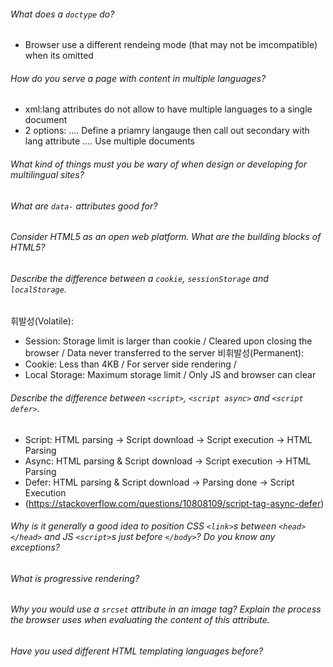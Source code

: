 ###### What does a `doctype` do?
- Browser use a different rendeing mode (that may not be imcompatible) when its omitted

###### How do you serve a page with content in multiple languages?
- xml:lang attributes do not allow to have multiple languages to a single document 
- 2 options:
.... Define a priamry langauge then call out secondary with lang attribute
.... Use multiple documents

###### What kind of things must you be wary of when design or developing for multilingual sites?
###### What are `data-` attributes good for?
###### Consider HTML5 as an open web platform. What are the building blocks of HTML5?
###### Describe the difference between a `cookie`, `sessionStorage` and `localStorage`.
휘발성(Volatile):
- Session: Storage limit is larger than cookie / Cleared upon closing the browser / Data never transferred to the server
비휘발성(Permanent): 
- Cookie: Less than 4KB / For server side rendering /
- Local Storage: Maximum storage limit / Only JS and browser can clear

###### Describe the difference between `<script>`, `<script async>` and `<script defer>`.
- Script: HTML parsing -> Script download -> Script execution -> HTML Parsing 
- Async: HTML parsing & Script download -> Script execution -> HTML Parsing
- Defer: HTML parsing & Script download -> Parsing done -> Script Execution
- (https://stackoverflow.com/questions/10808109/script-tag-async-defer)

###### Why is it generally a good idea to position CSS `<link>`s between `<head></head>` and JS `<script>`s just before `</body>`? Do you know any exceptions?
###### What is progressive rendering?
###### Why you would use a `srcset` attribute in an image tag? Explain the process the browser uses when evaluating the content of this attribute.
###### Have you used different HTML templating languages before?